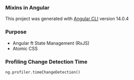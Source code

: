 ### Mixins in Angular

This project was generated with [Angular CLI](https://github.com/angular/angular-cli) version 14.0.4

### Purpose

- Angular ft State Management (RxJS)
- Atomic CSS

### Profiling Change Detection Time 

`ng.profiler.timeChangeDetection()`
